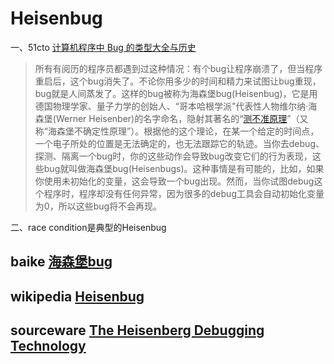 # Heisenbug

一、51cto [计算机程序中 Bug 的类型大全与历史](https://mobile.51cto.com/comment-455507.htm)

> 所有有阅历的程序员都遇到过这种情况：有个bug让程序崩溃了，但当程序重启后，这个bug消失了。不论你用多少的时间和精力来试图让bug重现，bug就是人间蒸发了。这样的bug被称为海森堡bug(Heisenbug)，它是用德国物理学家、量子力学的创始人、“哥本哈根学派”代表性人物维尔纳·海森堡(Werner Heisenber)的名字命名，隐射其著名的“[测不准原理](http://zh.wikipedia.org/wiki/測不準原理)”（又称“海森堡不确定性原理”）。根据他的这个理论，在某一个给定的时间点，一个电子所处的位置是无法确定的，也无法跟踪它的轨迹。当你去debug、探测、隔离一个bug时，你的这些动作会导致bug改变它们的行为表现，这些bug就叫做海森堡bug(Heisenbugs)。这种事情是有可能的，比如，如果你使用未初始化的变量，这会导致一个bug出现。然而，当你试图debug这个程序时，程序却没有任何异常，因为很多的debug工具会自动初始化变量为0，所以这些bug将不会再现。

二、race condition是典型的Heisenbug



## baike [海森堡bug](https://baike.baidu.com/item/%E6%B5%B7%E6%A3%AE%E5%A0%A1bug/22703474?fr=aladdin)



## wikipedia [Heisenbug](https://en.wikipedia.org/wiki/Heisenbug)



## sourceware [The Heisenberg Debugging Technology](https://sourceware.org/gdb/talks/esc-west-1999/)
